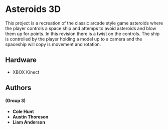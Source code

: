 # Asteroids 3D

This project is a recreation of the classic arcade style game asteroids where the player controls a space ship and attemps to avoid asteroids and blow them up for points. In this revision there is a twist on the controls. The ship is controlled by the player holding a model up to a camera and the spaceship will copy is movement and rotation.

## Hardware
- XBOX Kinect

## Authors
#### (Group 3)
- **Cole Hunt**
- **Austin Thoreson**
- **Liam Anderson**
